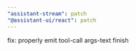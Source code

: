 ```yaml
---
"assistant-stream": patch
"@assistant-ui/react": patch
---
```


fix: properly emit tool-call args-text finish
